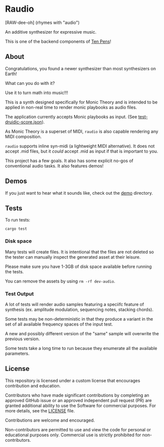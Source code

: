 # Raudio

[RAW-dee-oh]
(rhymes with "audio")

An additive synthesizer for expressive music.

This is one of the backend components of [Ten Pens](htps://tenpens.ink)! 

## About 

Congratulations, you found a newer synthesizer than most synthesizers on Earth! 

What can you do with it? 

Use it to turn math into music!!! 


This is a synth designed specifically for Monic Theory and is intended to be applied in non-real time to render monic playbooks as audio files. 

The application currently accepts Monic playbooks as input. (See [test-druidic-score.json](src/demo/test-druidic-score.json)).


As Monic Theory is a superset of MIDI, `raudio` is also capable rendering any MIDI composition. 


`raudio` supports inline syn-midi (a lightweight MIDI alternative). It does not accept .mid files, but it *could* accept .mid as input if that is important to you. 

This project has a few goals. It also has some explicit no-gos of conventional audio tasks. It also features demos!


## Demos

If you just want to hear what it sounds like, check out the [demo](demo) directory.

## Tests


To run tests: 

```
cargo test
```



### Disk space

Many tests will create files. It is intentional that the files are not deleted so the tester can manually inspect the generated asset at their leisure.

Please make sure you have 1-3GB of disk space available before running the tests. 

You can remove the assets by using `rm -rf dev-audio`.

### Test Output

A lot of tests will render audio samples featuring a speciifc feature of synthesis (ex. amplitude modulation, sequencing notes, stacking chords).

Some tests may be non-deterministic in that they produce a variant in the set of all available frequency spaces of the input test. 

A new and possibly different version of the "same" sample will overwrite the previous version. 

Some tests take a long time to run because they enumerate all the available parameters. 



## License

This repository is licensed under a custom license that encourages contribution and education.

Contributors who have made significant contributions by completing an approved GitHub issue or an approved independent pull request (PR) are granted additional ability to use the Software for commercial purposes. For more details, see the [LICENSE](LICENSE) file.

Contributions are welcome and encouraged.

Non-contributors are permitted to use and view the code for personal or educational purposes only. Commercial use is strictly prohibited for non-contributors.
